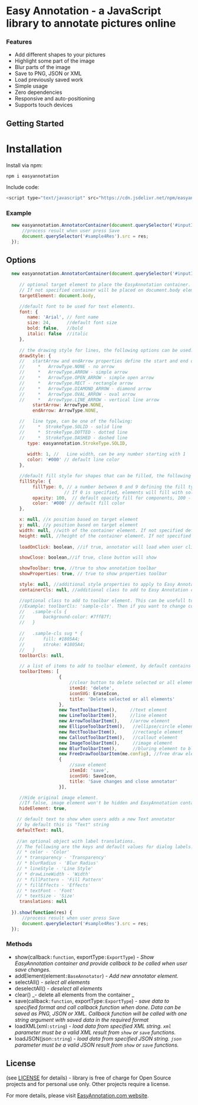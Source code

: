 # Easy Annotation - a JavaScript library to annotate pictures online

### Features
* Add different shapes to your pictures
* Highlight some part of the image
* Blur parts of the image
* Save to PNG, JSON or XML
* Load previously saved work
* Simple usage
* Zero dependencies
* Responsive and auto-positioning
* Supports touch devices

## Getting Started
# Installation

Install via npm:
```shell
npm i easyannotation
```

Include code:
```js
<script type="text/javascript" src="https://cdn.jsdelivr.net/npm/easyannotation"></script>
```
### Example

```javascript
  new easyannotation.AnnotatorContainer(document.querySelector('#inputImage')).show(function(res) {
      //process result when user press Save
      document.querySelector('#sample4Res').src = res;
  });
```
## Options
```javascript
  new easyannotation.AnnotatorContainer(document.querySelector('#inputImage'), {
     
     // optional target element to place the EasyAnnotation container.
     // If not specified container will be placed on document.body element.
     targetElement: document.body,

     //default font to be used for text elements.
     font: {
        name: 'Arial', // font name
        size: 24,      //default font size
        bold: false,   //bold
        italic: false  //italic
     },
    
     // the drawing style for lines, the following options can be used:
     drawStyle: {
     //   startArrow and endArrow properties define the start and end of lines, can be one of the follwing:
     //     *   ArrowType.NONE - no arrow
     //     *   ArrowType.ARROW - simple arrow
     //     *   ArrowType.OPEN_ARROW - simple open arrow
     //     *   ArrowType.RECT - rectangle arrow
     //     *   ArrowType.DIAMOND_ARROW - diamond arrow
     //     *   ArrowType.OVAL_ARROW - oval arrow
     //     *   ArrowType.LINE_ARROW - vertical line arrow
          startArrow: ArrowType.NONE, 
          endArrow: ArrowType.NONE,

     //   line type, can be one of the follwing:
     //     *  StrokeType.SOLID - solid line
     //     *  StrokeType.DOTTED - dotted line
     //     *  StrokeType.DASHED - dashed line
        type: easyannotation.StrokeType.SOLID,
        
        width: 1, //   Line width, can be any number starting with 1
        color: '#000' // default line color
     },

     //default fill style for shapes that can be filled, the following options can be used:
     fillStyle: {
          fillType: 0, // a number between 0 and 9 defining the fill type. 
                      // If 0 is specified, elements will fill with solid background.
          opacity: 100,  // default opacity fill for components, 100 - opaque, 0 - transparent
          color: '#000' // default fill color
     },

     x: null, //x position based on target element
     y: null, //y position based on target element
     width: null, //with of the container element. If not specified defaults to image width.
     height: null, //height of the container element. If not specified defaults to image height.
  
     loadOnClick: boolean, //if true, annotator will load when user click or tap on the image element

     showClose: boolean,//if true, close button will show

     showToolbar: true, //true to show annotation toolbar
     showProperties: true, // true to show properties toolbar

     style: null, //additional style properties to apply to Easy Annotation container element
     containerCls: null, //additional class to add to Easy Annotation container element

     //optional class to add to toolbar element. This can be usefull to add your own style to toolbar.
     //Example: toolbarCls: 'sample-cls'. Then if you want to change colors and backrgound you can do the following:
     //   .sample-cls {
     //       background-color: #7ff87f;
     //   }
    
     //   .sample-cls svg * {
     //       fill: #1805A4;
     //       stroke: #1805A4;
     //   }
     toolbarCls: null,

     // a list of items to add to toolbar element, by default contains the following items:
     toolbarItems: [
                    {
                        //clear button to delete selected or all elements
                        itemId: 'delete',
                        iconSVG: EraseIcon,
                        title: 'Delete selected or all elements'
                    },
                    new TextToolbarItem(),     //text element
                    new LineToolbarItem(),     //line element
                    new ArrowToolbarItem(),    //arrow element
                    new EllipseToolbarItem(),   //ellipse/circle element
                    new RectToolbarItem(),      //rectangle element
                    new CalloutToolbarItem(),   //callout element
                    new ImageToolbarItem(),     //image element
                    new BlurToolbarItem(),      //bluring element to blur parts of the image
                    new FreeDrawToolbarItem(me.config), //free draw element
                    {
                        //save element
                        itemId: 'save',
                        iconSVG: SaveIcon,
                        title: 'Save changes and close annotator'
                    }],

     //Hide original image element. 
     //If false, image element won't be hidden and EasyAnnotation container will be placed above the original image
     hideElement: true,

    // default text to show when users adds a new Text annotator
    // by default this is "Text" string
    defaultText: null,
    
    //an optional object with label translations. 
    // The following are the keys and default values for dialog labels.
    // * color - 'Color'
    // * transparency - 'Transparency'
    // * blurRadius - 'Blur Radius'
    // * lineStyle - 'Line Style'
    // * drawLineWidth - 'Width'
    // * fillPattern - 'Fill Pattern'
    // * fillEffects - 'Effects'
    // * textFont - 'Font'
    // * textSize - 'Size'
     translations: null
    
  }).show(function(res) {
      //process result when user press Save
      document.querySelector('#sample4Res').src = res;
  });
```

### Methods

* show(callback`:function`, exportType`:ExportType`) _- Show EasyAnnotation container and provide callback to be called when user save changes._
* addElement(element`:BaseAnnotator`) _- Add new annotator element._
* selectAll() _- select all elements_
* deselectAll() _- deselect all elements_
* clear() _- delete all elements from the container _
* save(callback`:function`, exportType`:ExportType`) _- save data to specified format and call callback function when done. 
Data can be saved as PNG, JSON or XML. Callback function will be called with one string argument with saved data in the required format_
* loadXML(xml`:string`) _- load data from specified XML string. `xml` parameter must be a valid XML result from `show` or `save` functions._
* loadJSON(json`:string`) _- load data from specified JSON string. `json` parameter must be a valid JSON result from `show` or `save` functions._

## License
(see [LICENSE](https://github.com/abeleuta/easyannotation/blob/master/LICENSE) for details) - library is free of charge for Open Source projects and for personal use only.
Other projects require a license.

For more details, please visit [EasyAnnotation.com website](http://easyannotation.com/).
